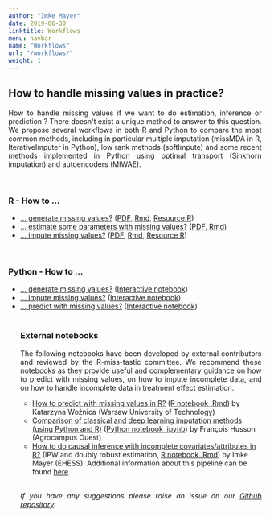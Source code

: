 ```yaml
---
author: "Imke Mayer"
date: 2019-06-30
linktitle: Workflows
menu: navbar
name: "Workflows"
url: "/workflows/"
weight: 1
---
```


<h2>How to handle missing values in practice? </h2>

<p align="justify">How to handle missing values if we want to do estimation, inference or prediction ?</i> There doesn't exist a unique method to answer to this question. We propose several workflows in both R and Python to compare the most common methods, including in particular multiple imputation (missMDA in R, IterativeImputer in Python), low rank methods (softImpute) and some recent methods implemented in Python using optimal transport (Sinkhorn imputation) and autoencoders (MIWAE). </p>



<br>
<h3>R - How to ...</h3>
<ul class="list-group" id="workflows-list">
<li class="list-group-item"> <a href="/how-to/generate/missSimul.html" target="_blank">... generate missing values?</a> (<a href="/how-to/generate/missSimul.pdf" target="_blank">PDF</a>, <a href="/how-to/generate/missSimul.Rmd" target="_blank">Rmd</a>, <a href="/how-to/generate/amputation.R" target="_blank">Resource R</a>)</li>
<li class="list-group-item"> <a href="/how-to/estimate/missEstim.html" target="_blank">... estimate some parameters with missing values?</a> (<a href="/how-to/estimate/missEstim.pdf" target="_blank">PDF</a>, <a href="/how-to/estimate/missEstim.Rmd" target="_blank">Rmd</a>)</li>
<li class="list-group-item"> <a href="/how-to/impute/missImp.html" target="_blank">... impute missing values?</a> (<a href="/how-to/impute/missImp.pdf" target="_blank">PDF</a>, <a href="/how-to/impute/missImp.Rmd" target="_blank">Rmd</a>, <a href="/how-to/impute/CrossValidation_softImpute.R" target="_blank">Resource R</a>)</li>
</ul>

<br>

<h3>Python - How to ...  </h3>
<ul class="list-group" id="workflows-list_py">
<li class="list-group-item"> <a href="/how-to/python/generate_html/How%20to%20generate%20missing%20values.html" target="_blank">... generate missing values?</a> (<a href="https://mybinder.org/v2/gh/R-miss-tastic/website/807208effeaa1f713b444d4bef62ccd2bd1ab8d6?filepath=static%2Fhow-to%2Fpython%2FHow%20to%20generate%20missing%20values.ipynb" target="_blank">Interactive notebook</a>)</li>
<li class="list-group-item"> <a href="/how-to/python/Howtoimpute.html" target="_blank">... impute missing values?</a> (<a href="https://mybinder.org/v2/gh/R-miss-tastic/website/62e85606538ce6e7abe7b2ee2d4fe31bf59fcd4b?filepath=static%2Fhow-to%2Fpython%2FHowtoimpute.ipynb" target="_blank">Interactive notebook</a>)</li>
<li class="list-group-item"> <a href="/how-to/python/predict_html/How%20to%20predict.html" target="_blank">... predict with missing values?</a> (<a href="https://notebooks.gesis.org/binder/v2/gh/R-miss-tastic/website/68603d054e4f5d316aefdcfc9165f524e07cf46f?filepath=static%2Fhow-to%2Fpython%2FHow%20to%20predict.ipynb" target="_blank">Interactive notebook</a>)</li>


</br>

<h3>External notebooks</h3>

<p align="justify">The following notebooks have been developed by external contributors and reviewed by the R-miss-tastic committee. We recommend these notebooks as they provide useful and complementary guidance on how to predict with missing values, on how to impute incomplete data, and on how to handle incomplete data in treatment effect estimation.
</p>

<ul class="list-group" id="external-workflows-list">
<li class="list-group-item"> <a href="/how-to/external/How_to_predict_in_R.html" target="_blank">How to predict with missing values in R?</a> (<a href="/how-to/external/How_to_predict_in_R.Rmd" target="_blank">R notebook .Rmd</a>) by Katarzyna Woźnica (Warsaw University of Technology)</li>
<li class="list-group-item"> <a href="/how-to/external/Comparison_imputation_deep_classical.html" target="_blank">Comparison of classical and deep learning imputation methods (using Python and R)</a> (<a href="/how-to/external/Comparison_imputation_deep_classical.ipynb" target="_blank">Python notebook .ipynb</a>) by François Husson (Agrocampus Ouest)</li>
<li class="list-group-item"> <a href="/how-to/external/pipeline_causal_inference_with_missing_attributes.html" target="_blank">How to do causal inference with incomplete covariates/attributes in R?</a> (IPW and doubly robust estimation, <a href="https://github.com/imkemayer/causal-inference-missing/blob/master/pipeline_causal_inference_with_missing_attributes.Rmd" target="_blank">R notebook .Rmd</a>) by Imke Mayer (EHESS). Additional information about this pipeline can be found <a href="https://github.com/imkemayer/causal-inference-missing" target="_blank">here</a>.</li>
</ul>


<br>

<p align="justify"><i>If you have any suggestions please raise an issue on our <a href="https://github.com/R-miss-tastic/website" target="_blank">Github repository</a>.</i></p>



<style type="text/css">
.collapse-row.collapsed + tr {
     display: none;
}


tr.border_bottom {
  border-bottom:2pt solid black;
}


table {
  font-size: small;
}
</style>
